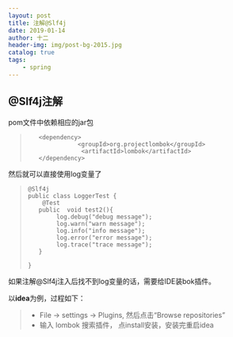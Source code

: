 ```yaml
---
layout: post
title: 注解@Slf4j
date: 2019-01-14
author: 十二
header-img: img/post-bg-2015.jpg
catalog: true
tags:
    - spring
---
```

## @Slf4j注解

pom文件中依赖相应的jar包
>```
>    <dependency>
>               <groupId>org.projectlombok</groupId>
>                <artifactId>lombok</artifactId>
>    </dependency>
>```
然后就可以直接使用log变量了
>```
>@Slf4j
>public class LoggerTest {
>    @Test
>   public  void test2(){
>        log.debug("debug message");
>        log.warn("warn message");
>        log.info("info message");
>        log.error("error message");
>        log.trace("trace message");
>   }
>
>}
>```
如果注解@Slf4j注入后找不到log变量的话，需要给IDE装bok插件。

以**idea**为例，过程如下：
> * File  → settings →  Plugins,  然后点击“Browse repositories”
> * 输入 lombok 搜索插件， 点install安装，安装完重启idea
